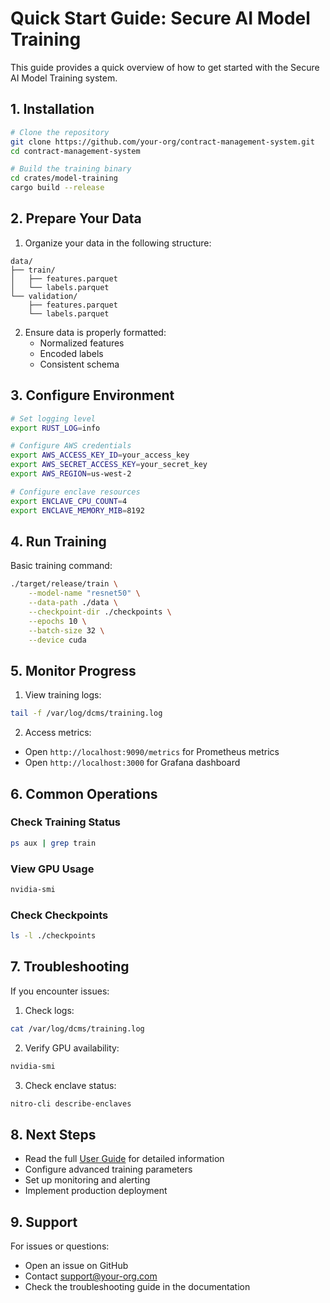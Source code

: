 # Quick Start Guide: Secure AI Model Training

This guide provides a quick overview of how to get started with the Secure AI Model Training system.

## 1. Installation

```bash
# Clone the repository
git clone https://github.com/your-org/contract-management-system.git
cd contract-management-system

# Build the training binary
cd crates/model-training
cargo build --release
```

## 2. Prepare Your Data

1. Organize your data in the following structure:
```
data/
├── train/
│   ├── features.parquet
│   └── labels.parquet
└── validation/
    ├── features.parquet
    └── labels.parquet
```

2. Ensure data is properly formatted:
   - Normalized features
   - Encoded labels
   - Consistent schema

## 3. Configure Environment

```bash
# Set logging level
export RUST_LOG=info

# Configure AWS credentials
export AWS_ACCESS_KEY_ID=your_access_key
export AWS_SECRET_ACCESS_KEY=your_secret_key
export AWS_REGION=us-west-2

# Configure enclave resources
export ENCLAVE_CPU_COUNT=4
export ENCLAVE_MEMORY_MIB=8192
```

## 4. Run Training

Basic training command:
```bash
./target/release/train \
    --model-name "resnet50" \
    --data-path ./data \
    --checkpoint-dir ./checkpoints \
    --epochs 10 \
    --batch-size 32 \
    --device cuda
```

## 5. Monitor Progress

1. View training logs:
```bash
tail -f /var/log/dcms/training.log
```

2. Access metrics:
- Open `http://localhost:9090/metrics` for Prometheus metrics
- Open `http://localhost:3000` for Grafana dashboard

## 6. Common Operations

### Check Training Status
```bash
ps aux | grep train
```

### View GPU Usage
```bash
nvidia-smi
```

### Check Checkpoints
```bash
ls -l ./checkpoints
```

## 7. Troubleshooting

If you encounter issues:

1. Check logs:
```bash
cat /var/log/dcms/training.log
```

2. Verify GPU availability:
```bash
nvidia-smi
```

3. Check enclave status:
```bash
nitro-cli describe-enclaves
```

## 8. Next Steps

- Read the full [User Guide](USER_GUIDE.md) for detailed information
- Configure advanced training parameters
- Set up monitoring and alerting
- Implement production deployment

## 9. Support

For issues or questions:
- Open an issue on GitHub
- Contact support@your-org.com
- Check the troubleshooting guide in the documentation 